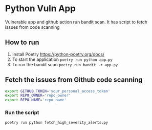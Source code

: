 # Python Vuln App

Vulnerable app and github action run bandit scan. It has script to fetch issues from code scanning


## How to run 

1. Install Poetry https://python-poetry.org/docs/
2. To start the application `poetry run python app.py`
3. To run the bandit scan `poetry run bandit -r app.py`

## Fetch the issues from Github code scanning 


```bash
export GITHUB_TOKEN='your_personal_access_token'
export REPO_OWNER='repo_owner'
export REPO_NAME='repo_name'
```

### Run the script

`poetry run python fetch_high_severity_alerts.py`


